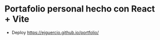 # Portafolio personal hecho con React + Vite

- Deploy <a href="https://ejguercio.github.io/portfolio/"  target="_blank" rel="noreferrer"> https://ejguercio.github.io/portfolio/

